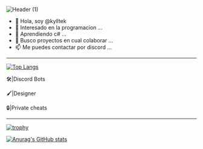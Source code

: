 
![Header (1)](https://user-images.githubusercontent.com/105109829/167253361-cb224f61-ff58-4bf4-9b29-db48d2e8e5c4.gif)


- 👋 Hola, soy @kylltek
- 👀 Interesado en la programacion ...
- 🌱 Aprendiendo c# ...
- 💞️ Busco proyectos en cual colaborar ...
- 📫 Me puedes contactar por discord ...

___________________________________________________________________                                                                 

[![Top Langs](https://github-readme-stats.vercel.app/api/top-langs/?username=kylltek&langs_count=8)](https://github.com/anuraghazra/github-readme-stats)


🛠|Discord Bots

🖌|Designer

🔒|Private cheats

___________________________________________________________________

[![trophy](https://github-profile-trophy.vercel.app/?username=kylltek&theme=onedark)](https://github.com/ryo-ma/github-profile-trophy)


[![Anurag's GitHub stats](https://github-readme-stats.vercel.app/api?username=kylltek)](https://github.com/anuraghazra/github-readme-stats)
<!---
kylltek/kylltek is a ✨ special ✨ repository because its `README.md` (this file) appears on your GitHub profile.
You can click the Preview link to take a look at your changes.
--->
